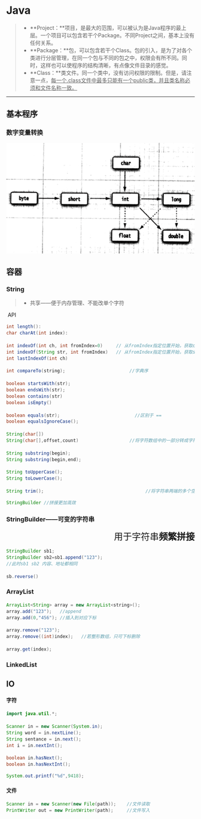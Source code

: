 # Java

> - **Project：**项目，是最大的范围，可以被认为是Java程序的最上层。一个项目可以包含若干个Package。不同Project之间，基本上没有任何关系。
> - **Package：**包，可以包含若干个Class。包的引入，是为了对各个类进行分层管理，在同一个包与不同的包之中，权限会有所不同。同时，这样也可以使程序的结构清晰，有点像文件目录的感觉。
> - **Class：**类文件。同一个类中，没有访问权限的限制。但是，请注意一点，<u>每一个.class文件中最多只能有一个public类，并且类名称必须和文件名称一致。</u>

---

## 基本程序
### 数字变量转换

![image-20210123191451324](pic\Capture1.PNG)

## 容器
### String 

> - 共享——便于内存管理、不能改单个字符

​	API

```java
int length():
char charAt(int index):

int indexOf(int ch, int fromIndex=0)     // 从fromIndex指定位置开始，获取ch在字符串中出现的位置。
int indexOf(String str, int fromIndex)   // 从fromIndex指定位置开始，获取str在字符串中出现的位置。
int lastIndexOf(int ch)

int compareTo(string);                        //字典序

boolean startsWith(str);
boolean endsWith(str);
boolean contains(str)
boolean isEmpty()

boolean equals(str);                            //区别于 ==
boolean equalsIgnoreCase();

String(char[])
String(char[],offset,count)                   //将字符数组中的一部分转成字符串。

String substring(begin);
String substring(begin,end);

String toUpperCase();
String toLowerCase();

String trim();                                      //将字符串两端的多个空格去除。
```

```java
StringBuilder //拼接更加高效
```

### StringBuilder——可变的字符串

<p align="right"> <font size=5>用于字符串<b>频繁拼接</b></font></p>

```java
StringBuilder sb1;
StringBuilder sb2=sb1.append("123");
//此时sb1 sb2 内容、地址都相同

sb.reverse() 
```



### ArrayList

```java
ArrayList<String> array = new ArrayList<string>();
array.add("123");	//append
array.add(0,"456");	//插入到对应下标

array.remove("123");
array.remove((int)index);	//若整形数组，只可下标删除

array.get(index);
```

### LinkedList




## IO

####  字符

```java
import java.util.*;

Scanner in = new Scanner(System.in);
String word = in.nextLine();
String sentance = in.next();
int i = in.nextInt();

boolean in.hasNext();
boolean in.hasNextInt();
```

```java
System.out.printf("%d",9418);
```

#### 文件

```java
Scanner in = new Scanner(new File(path));    //文件读取
PrintWriter out = new PrintWriter(path);     //文件写入

```


